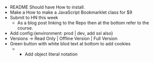 
- README Should have How to install.
- Make a How to make a JavaScript Bookmarklet class for $9
- Submit to HN this week
    - As a blog post linking to the Repo then at the bottom refer to the course.
- Add config:{environment: prod | dev, add ssl also}
- Versions -> Read Only | Offline Version | Full Version
- Green button with white blod text at bottom to add cookies
    - + Add
object literal notation
